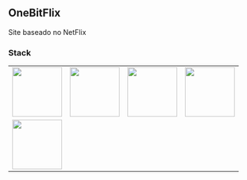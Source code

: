 ## OneBitFlix

Site baseado no NetFlix

<h3 align="left">Stack</h3>

<!--platinum start-->
<table>
  <tbody>
    <tr>
      <td align="center" valign="middle">
        <a href="https://vuejs.org" title="Vue" target="_blank">
          <img width="100px" src="https://vuejs.org/images/logo.png">
        </a>
      </td>
      <td align="center" valign="middle">
        <a href="https://www.docker.com/" title="Docker" target="_blank">
          <img width="100px"
            src="https://upload.wikimedia.org/wikipedia/commons/4/4e/Docker_%28container_engine%29_logo.svg"
          >
        </a>
      </td>
      <td align="center" valign="middle">
        <a href="https://www.ruby-lang.org" title="Ruby - language" target="_blank">
          <img width="100px" src="https://upload.wikimedia.org/wikipedia/commons/7/73/Ruby_logo.svg">
        </a>
      </td>
      <td align="center" valign="middle">
        <a href="https://rubyonrails.org/" title="Rails" target="_blank">
          <img width="100px" src="https://upload.wikimedia.org/wikipedia/commons/6/62/Ruby_On_Rails_Logo.svg">
        </a>
      </td>
    </tr><tr></tr>
    <tr>
      <td align="center" valign="middle">
        <a href="https://www.elephantsql.com/" title="PostgreSQL" target="_blank">
          <img width="100px" src="https://upload.wikimedia.org/wikipedia/commons/2/29/Postgresql_elephant.svg">
        </a>
      </td>
    </tr><tr></tr>
  </tbody>
</table>
<!--platinum end-->

